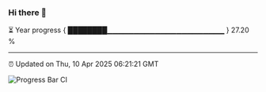 ### Hi there 👋

⏳ Year progress { ████████▁▁▁▁▁▁▁▁▁▁▁▁▁▁▁▁▁▁▁▁▁▁ } 27.20 %

---

⏰ Updated on Thu, 10 Apr 2025 06:21:21 GMT

![Progress Bar CI](https://github.com/liununu/liununu/workflows/Progress%20Bar%20CI/badge.svg)
